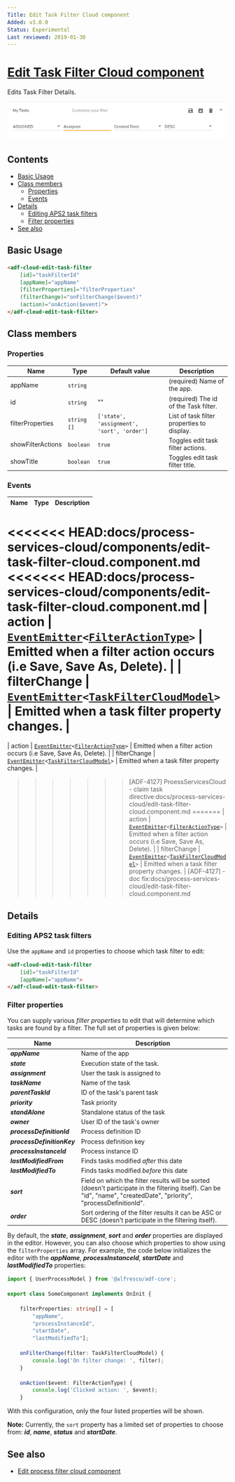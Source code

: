 ```yaml
---
Title: Edit Task Filter Cloud component
Added: v3.0.0
Status: Experimental
Last reviewed: 2019-01-30
---
```


# [Edit Task Filter Cloud component](../../../lib/process-services-cloud/src/lib/task/task-filters/components/edit-task-filter-cloud.component.ts "Defined in edit-task-filter-cloud.component.ts")

Edits Task Filter Details.

![edit-task-filter-cloud](../../docassets/images/edit-task-filter-cloud.component.png)

## Contents

-   [Basic Usage](#basic-usage)
-   [Class members](#class-members)
    -   [Properties](#properties)
    -   [Events](#events)
-   [Details](#details)
    -   [Editing APS2 task filters](#editing-aps2-task-filters)
    -   [Filter properties](#filter-properties)
-   [See also](#see-also)

## Basic Usage

```html
<adf-cloud-edit-task-filter
    [id]="taskFilterId"
    [appName]="appName"
    [filterProperties]="filterProperties"
    (filterChange)="onFilterChange($event)"
    (action)="onAction($event)">
</adf-cloud-edit-task-filter>
```

## Class members

### Properties

| Name | Type | Default value | Description |
| ---- | ---- | ------------- | ----------- |
| appName | `string` |  | (required) Name of the app. |
| id | `string` | "" | (required) The id of the Task filter. |
| filterProperties | `string []` | `['state', 'assignment', 'sort', 'order']` | List of task filter properties to display. |
| showFilterActions | `boolean` | `true` | Toggles edit task filter actions. |
| showTitle | `boolean` | `true` | Toggles edit task filter title. |

### Events

| Name | Type | Description |
| ---- | ---- | ----------- |
<<<<<<< HEAD:docs/process-services-cloud/components/edit-task-filter-cloud.component.md
<<<<<<< HEAD:docs/process-services-cloud/components/edit-task-filter-cloud.component.md
| action | [`EventEmitter`](https://angular.io/api/core/EventEmitter)`<`[`FilterActionType`](../../../lib/process-services-cloud/src/lib/task/task-filters/models/filter-cloud.model.ts)`>` | Emitted when a filter action occurs (i.e Save, Save As, Delete). |
| filterChange | [`EventEmitter`](https://angular.io/api/core/EventEmitter)`<`[`TaskFilterCloudModel`](../../../lib/process-services-cloud/src/lib/task/task-filters/models/filter-cloud.model.ts)`>` | Emitted when a task filter property changes. |
=======
| action | [`EventEmitter`](https://angular.io/api/core/EventEmitter)`<`[`FilterActionType`](../../lib/lib/process-services-cloud/src/lib/task/task-filters/models/filter-cloud.model.ts)`>` | Emitted when a filter action occurs (i.e Save, Save As, Delete). |
| filterChange | [`EventEmitter`](https://angular.io/api/core/EventEmitter)`<`[`TaskFilterCloudModel`](../../lib/lib/process-services-cloud/src/lib/task/task-filters/models/filter-cloud.model.ts)`>` | Emitted when a task filter property changes. |
>>>>>>> [ADF-4127] ProessServicesCloud - claim task directive:docs/process-services-cloud/edit-task-filter-cloud.component.md
=======
| action | [`EventEmitter`](https://angular.io/api/core/EventEmitter)`<`[`FilterActionType`](../../lib/process-services-cloud/src/lib/task/task-filters/models/filter-cloud.model.ts)`>` | Emitted when a filter action occurs (i.e Save, Save As, Delete). |
| filterChange | [`EventEmitter`](https://angular.io/api/core/EventEmitter)`<`[`TaskFilterCloudModel`](../../lib/process-services-cloud/src/lib/task/task-filters/models/filter-cloud.model.ts)`>` | Emitted when a task filter property changes. |
>>>>>>> [ADF-4127] - doc fix:docs/process-services-cloud/edit-task-filter-cloud.component.md

## Details

### Editing APS2 task filters

Use the `appName` and `id` properties to choose which task filter to edit:

```html
<adf-cloud-edit-task-filter
    [id]="taskFilterId"
    [appName]="appName">
</adf-cloud-edit-task-filter>
```

### Filter properties

You can supply various *filter properties* to edit that will determine
which tasks are found by a filter. The full set of properties is
given below:

| Name | Description |
| -- | -- |
| **_appName_** | Name of the app |
| **_state_** | Execution state of the task. |
| **_assignment_** | User the task is assigned to |
| **_taskName_** | Name of the task |
| **_parentTaskId_** | ID of the task's parent task |
| **_priority_** | Task priority |
| **_standAlone_** | Standalone status of the task |
| **_owner_** | User ID of the task's owner |
| **_processDefinitionId_** | Process definition ID |
| **_processDefinitionKey_** | Process definition key |
| **_processInstanceId_** | Process instance ID |
| **_lastModifiedFrom_** | Finds tasks modified *after* this date |
| **_lastModifiedTo_** | Finds tasks modified *before* this date |
| **_sort_** | Field on which the filter results will be sorted (doesn't participate in the filtering itself). Can be "id", "name", "createdDate", "priority", "processDefinitionId". |
| **_order_** | Sort ordering of the filter results it can be ASC or DESC (doesn't participate in the filtering itself). |

By default, the **_state_**, **_assignment_**, **_sort_** and **_order_** properties
are displayed in the editor. However, you can also choose which properties
to show using the `filterProperties` array. For example, the code below initializes
the editor with the **_appName_**, **_processInstanceId_**, **_startDate_** and
**_lastModifiedTo_** properties:

```ts
import { UserProcessModel } from '@alfresco/adf-core';

export class SomeComponent implements OnInit {

    filterProperties: string[] = [
        "appName",
        "processInstanceId",
        "startDate",
        "lastModifiedTo"];

    onFilterChange(filter: TaskFilterCloudModel) {
        console.log('On filter change: ', filter);
    }

    onAction($event: FilterActionType) {
        console.log('Clicked action: ', $event);
    }
```

With this configuration, only the four listed properties will be shown.

**Note:** Currently, the `sort` property has a limited set of properties
to choose from: **_id_**, **_name_**, **_status_** and **_startDate_**.

## See also

- [Edit process filter cloud component](edit-process-filter-cloud.component.md)
